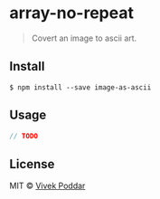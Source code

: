 # array-no-repeat

> Covert an image to ascii art.


## Install

```
$ npm install --save image-as-ascii
```


## Usage

```js
// TODO
```


## License

MIT © [Vivek Poddar](https://www.vivekpoddar.com)
